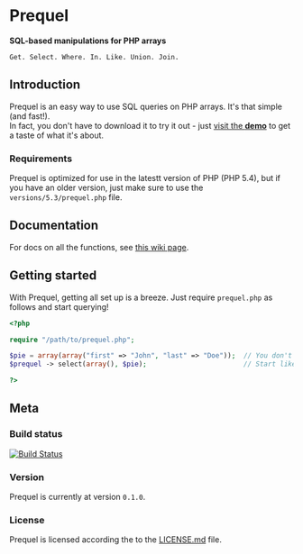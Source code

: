 Prequel
=======

**SQL-based manipulations for PHP arrays** 
```
Get. Select. Where. In. Like. Union. Join.
```

## Introduction

Prequel is an easy way to use SQL queries on PHP arrays. It's that simple (and fast!).  
In fact, you don't have to download it to try it out - just [visit the **demo**](http://fllat.lfred.info/prequel) to get a taste of what it's about.

### Requirements

Prequel is optimized for use in the latestt version of PHP (PHP 5.4), but if you have an older version, just make sure to use the `versions/5.3/prequel.php` file.

## Documentation
For docs on all the functions, see [this wiki page](https://github.com/fllat/prequel/wiki/Functions).

## Getting started
With Prequel, getting all set up is a breeze. Just require `prequel.php` as follows and start querying!

```php
<?php

require "/path/to/prequel.php";

$pie = array(array("first" => "John", "last" => "Doe"));  // You don't have to name it 'pie'
$prequel -> select(array(), $pie);                        // Start like so (perhaps just to test it out)

?>
```

## Meta

### Build status
[![Build Status](https://travis-ci.org/fllat/prequel.png?branch=master)](https://travis-ci.org/fllat/prequel)

### Version
Prequel is currently at version `0.1.0`.

### License
Prequel is licensed according the to the [LICENSE.md](https://github.com/alfredxing/prequel/blob/master/LICENSE.md) file.
